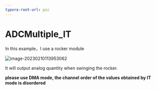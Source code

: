 ```yaml
---
typora-root-url: pic
---
```


# ADCMultiple_IT

In this example，I use a rocker module

![image-20230210113953062](/adc1.png)

It will output analog quantity when swinging the rocker.





**please use DMA mode, the channel order of the values obtained by IT mode is disordered**



































